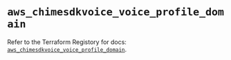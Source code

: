 # `aws_chimesdkvoice_voice_profile_domain`

Refer to the Terraform Registory for docs: [`aws_chimesdkvoice_voice_profile_domain`](https://registry.terraform.io/providers/hashicorp/aws/5.19.0/docs/resources/chimesdkvoice_voice_profile_domain).

